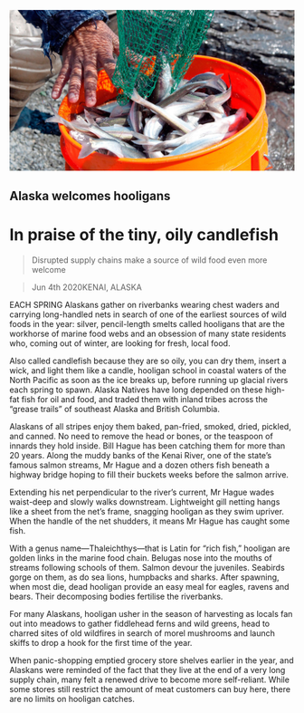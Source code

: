 ![](./images/20200606_USP005_0.jpg)

## Alaska welcomes hooligans

# In praise of the tiny, oily candlefish

> Disrupted supply chains make a source of wild food even more welcome

> Jun 4th 2020KENAI, ALASKA

EACH SPRING Alaskans gather on riverbanks wearing chest waders and carrying long-handled nets in search of one of the earliest sources of wild foods in the year: silver, pencil-length smelts called hooligans that are the workhorse of marine food webs and an obsession of many state residents who, coming out of winter, are looking for fresh, local food.

Also called candlefish because they are so oily, you can dry them, insert a wick, and light them like a candle, hooligan school in coastal waters of the North Pacific as soon as the ice breaks up, before running up glacial rivers each spring to spawn. Alaska Natives have long depended on these high-fat fish for oil and food, and traded them with inland tribes across the “grease trails” of southeast Alaska and British Columbia.

Alaskans of all stripes enjoy them baked, pan-fried, smoked, dried, pickled, and canned. No need to remove the head or bones, or the teaspoon of innards they hold inside. Bill Hague has been catching them for more than 20 years. Along the muddy banks of the Kenai River, one of the state’s famous salmon streams, Mr Hague and a dozen others fish beneath a highway bridge hoping to fill their buckets weeks before the salmon arrive.

Extending his net perpendicular to the river’s current, Mr Hague wades waist-deep and slowly walks downstream. Lightweight gill netting hangs like a sheet from the net’s frame, snagging hooligan as they swim upriver. When the handle of the net shudders, it means Mr Hague has caught some fish.

With a genus name—Thaleichthys—that is Latin for “rich fish,” hooligan are golden links in the marine food chain. Belugas nose into the mouths of streams following schools of them. Salmon devour the juveniles. Seabirds gorge on them, as do sea lions, humpbacks and sharks. After spawning, when most die, dead hooligan provide an easy meal for eagles, ravens and bears. Their decomposing bodies fertilise the riverbanks.

For many Alaskans, hooligan usher in the season of harvesting as locals fan out into meadows to gather fiddlehead ferns and wild greens, head to charred sites of old wildfires in search of morel mushrooms and launch skiffs to drop a hook for the first time of the year.

When panic-shopping emptied grocery store shelves earlier in the year, and Alaskans were reminded of the fact that they live at the end of a very long supply chain, many felt a renewed drive to become more self-reliant. While some stores still restrict the amount of meat customers can buy here, there are no limits on hooligan catches.
